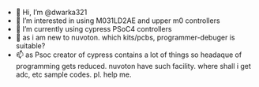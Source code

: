 - 👋 Hi, I’m @dwarka321
- 👀 I’m interested in using M031LD2AE and upper m0 controllers
- 🌱 I’m currently using cypress PSoC4 controllers
- 💞️ as i am new to nuvoton. which kits/pcbs, programmer-debuger is suitable?
- 📫 as Psoc creator of cypress contains a lot of things so headaque of programming gets reduced. nuvoton have such facility. where shall i get adc, etc sample codes. pl. help me.

<!---
dwarka321/dwarka321 is a ✨ special ✨ repository because its `README.md` (this file) appears on your GitHub profile.
You can click the Preview link to take a look at your changes.
--->
